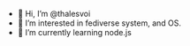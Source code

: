 - 👋 Hi, I’m @thalesvoi
- 👀 I’m interested in fediverse system, and OS.
- 🌱 I’m currently learning node.js

<!---
thalesvoi/thalesvoi is a ✨ special ✨ repository because its `README.md` (this file) appears on your GitHub profile.
You can click the Preview link to take a look at your changes.
--->
